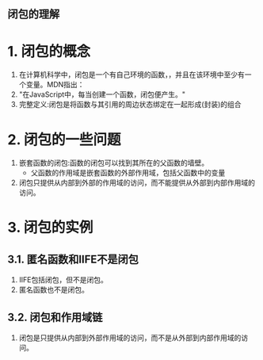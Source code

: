 闭包的理解
---

# 1. 闭包的概念
1. 在计算机科学中，闭包是一个有自己环境的函数，，并且在该环境中至少有一个变量。MDN指出：
2. "在JavaScript中，每当创建一个函数，闭包便产生。"
3. 完整定义:闭包是将函数与其引用的周边状态绑定在一起形成(封装)的组合

# 2. 闭包的一些问题
1. 嵌套函数的闭包:函数的闭包可以找到其所在的父函数的墙壁。
   + 父函数的作用域是嵌套函数的外部作用域，包括父函数中的变量
2. 闭包只提供从内部到外部的作用域的访问，而不能提供从外部到内部作用域的访问。

# 3. 闭包的实例

## 3.1. 匿名函数和IIFE不是闭包
1. IIFE包括闭包，但不是闭包。
2. 匿名函数也不是闭包。

## 3.2. 闭包和作用域链
1. 闭包是只提供从内部到外部作用域的访问，而不是从外部到内部作用域的访问。